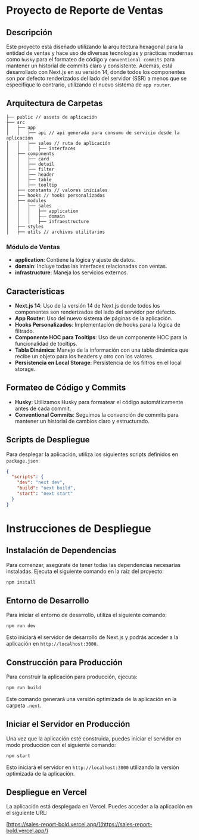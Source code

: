 # Proyecto de Reporte de Ventas

## Descripción

Este proyecto está diseñado utilizando la arquitectura hexagonal para la entidad de ventas y hace uso de diversas tecnologías y prácticas modernas como `husky` para el formateo de código y `conventional commits` para mantener un historial de commits claro y consistente. Además, está desarrollado con Next.js en su versión 14, donde todos los componentes son por defecto renderizados del lado del servidor (SSR) a menos que se especifique lo contrario, utilizando el nuevo sistema de `app router`.

## Arquitectura de Carpetas

```plaintext
├── public // assets de aplicación
├── src
│   ├── app
│   │   ├── api // api generada para consumo de servicio desde la aplicación
│   │   ├── sales // ruta de aplicación
│   │   │   ├── interfaces
│   ├── components
│   │   ├── card
│   │   ├── detail
│   │   ├── filter
│   │   ├── header
│   │   ├── table
│   │   ├── tooltip
│   ├── constants // valores iniciales
│   ├── hooks // hooks personalizados
│   ├── modules
│   │   ├── sales
│   │   │   ├── application
│   │   │   ├── domain
│   │   │   ├── infraestructure
│   ├── styles
│   ├── utils // archivos utilitarios
```

### Módulo de Ventas

- **application**: Contiene la lógica y ajuste de datos.
- **domain**: Incluye todas las interfaces relacionadas con ventas.
- **infrastructure**: Maneja los servicios externos.

## Características

- **Next.js 14**: Uso de la versión 14 de Next.js donde todos los componentes son renderizados del lado del servidor por defecto.
- **App Router**: Uso del nuevo sistema de páginas de la aplicación.
- **Hooks Personalizados**: Implementación de hooks para la lógica de filtrado.
- **Componente HOC para Tooltips**: Uso de un componente HOC para la funcionalidad de tooltips.
- **Tabla Dinámica**: Manejo de la información con una tabla dinámica que recibe un objeto para los headers y otro con los valores.
- **Persistencia en Local Storage**: Persistencia de los filtros en el local storage.

## Formateo de Código y Commits

- **Husky**: Utilizamos Husky para formatear el código automáticamente antes de cada commit.
- **Conventional Commits**: Seguimos la convención de commits para mantener un historial de cambios claro y estructurado.

## Scripts de Despliegue

Para desplegar la aplicación, utiliza los siguientes scripts definidos en `package.json`:

```json
{
  "scripts": {
    "dev": "next dev",
    "build": "next build",
    "start": "next start"
  }
}
```

# Instrucciones de Despliegue

## Instalación de Dependencias

Para comenzar, asegúrate de tener todas las dependencias necesarias instaladas. Ejecuta el siguiente comando en la raíz del proyecto:

```bash
npm install
```

## Entorno de Desarrollo

Para iniciar el entorno de desarrollo, utiliza el siguiente comando:

```bash
npm run dev
```

Esto iniciará el servidor de desarrollo de Next.js y podrás acceder a la aplicación en `http://localhost:3000`.

## Construcción para Producción

Para construir la aplicación para producción, ejecuta:

```bash
npm run build
```

Este comando generará una versión optimizada de la aplicación en la carpeta `.next`.

## Iniciar el Servidor en Producción

Una vez que la aplicación esté construida, puedes iniciar el servidor en modo producción con el siguiente comando:

```bash
npm start
```

Esto iniciará el servidor en `http://localhost:3000` utilizando la versión optimizada de la aplicación.

## Despliegue en Vercel

La aplicación está desplegada en Vercel. Puedes acceder a la aplicación en el siguiente URL:

[https://sales-report-bold.vercel.app/](https://sales-report-bold.vercel.app/)
